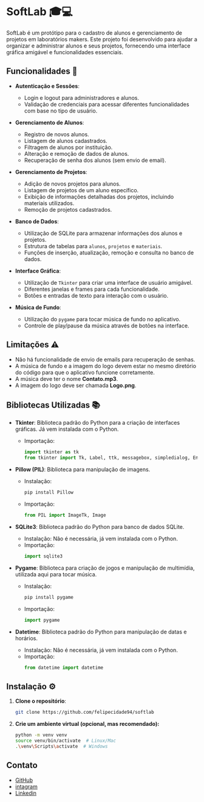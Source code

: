 # SoftLab 🎓💻

SoftLab é um protótipo para o cadastro de alunos e gerenciamento de projetos em laboratórios makers. Este projeto foi desenvolvido para ajudar a organizar e administrar alunos e seus projetos, fornecendo uma interface gráfica amigável e funcionalidades essenciais.

## Funcionalidades 🚀

- **Autenticação e Sessões**:
  - Login e logout para administradores e alunos.
  - Validação de credenciais para acessar diferentes funcionalidades com base no tipo de usuário.

- **Gerenciamento de Alunos**:
  - Registro de novos alunos.
  - Listagem de alunos cadastrados.
  - Filtragem de alunos por instituição.
  - Alteração e remoção de dados de alunos.
  - Recuperação de senha dos alunos (sem envio de email).

- **Gerenciamento de Projetos**:
  - Adição de novos projetos para alunos.
  - Listagem de projetos de um aluno específico.
  - Exibição de informações detalhadas dos projetos, incluindo materiais utilizados.
  - Remoção de projetos cadastrados.

- **Banco de Dados**:
  - Utilização de SQLite para armazenar informações dos alunos e projetos.
  - Estrutura de tabelas para `alunos`, `projetos` e `materiais`.
  - Funções de inserção, atualização, remoção e consulta no banco de dados.

- **Interface Gráfica**:
  - Utilização de `Tkinter` para criar uma interface de usuário amigável.
  - Diferentes janelas e frames para cada funcionalidade.
  - Botões e entradas de texto para interação com o usuário.

- **Música de Fundo**:
  - Utilização do `pygame` para tocar música de fundo no aplicativo.
  - Controle de play/pause da música através de botões na interface.

## Limitações ⚠️

- Não há funcionalidade de envio de emails para recuperação de senhas.
- A música de fundo e a imagem do logo devem estar no mesmo diretório do código para que o aplicativo funcione corretamente.
- A música deve ter o nome **Contato.mp3**.
- A imagem do logo deve ser chamada **Logo.png**.

## Bibliotecas Utilizadas 📚

- **Tkinter**: Biblioteca padrão do Python para a criação de interfaces gráficas. Já vem instalada com o Python.
  - Importação:
    ```python
    import tkinter as tk
    from tkinter import Tk, Label, ttk, messagebox, simpledialog, Entry, Button, Toplevel
    ```

- **Pillow (PIL)**: Biblioteca para manipulação de imagens.
  - Instalação:
    ```bash
    pip install Pillow
    ```
  - Importação:
    ```python
    from PIL import ImageTk, Image
    ```

- **SQLite3**: Biblioteca padrão do Python para banco de dados SQLite.
  - Instalação: Não é necessária, já vem instalada com o Python.
  - Importação:
    ```python
    import sqlite3
    ```

- **Pygame**: Biblioteca para criação de jogos e manipulação de multimídia, utilizada aqui para tocar música.
  - Instalação:
    ```bash
    pip install pygame
    ```
  - Importação:
    ```python
    import pygame
    ```

- **Datetime**: Biblioteca padrão do Python para manipulação de datas e horários.
  - Instalação: Não é necessária, já vem instalada com o Python.
  - Importação:
    ```python
    from datetime import datetime
    ```

## Instalação ⚙️

1. **Clone o repositório**:
   ```bash
   git clone https://github.com/felipecidade94/softlab
   ```

2. **Crie um ambiente virtual (opcional, mas recomendado):**
   ```bash
   python -m venv venv
   source venv/bin/activate  # Linux/Mac
   .\venv\Scripts\activate  # Windows
   ```

## Contato

- [GitHub](https://github.com/felipecidade94)
- [intagram](https://www.instagram.com/felipe.city/)
- [Linkedin](https://www.linkedin.com/in/cidadefelipe/)
